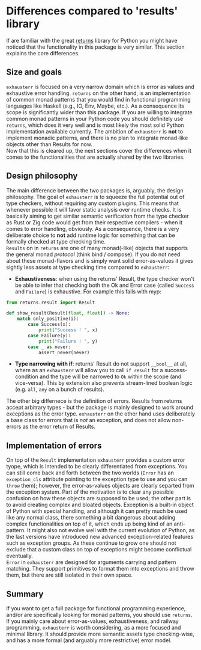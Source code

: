 # Differences compared to 'results' library
If are familiar with the great [returns](https://pypi.org/project/returns/) library for Python you might have noticed that the functionality in this package is very similar. This section explains the core differences.

## Size and goals
`exhausterr` is focused on a very narrow domain which is error as values and exhaustive error handling. `returns` on the other hand, is an implementation of common monad patterns that you would find in functional programming languages like Haskell (e.g., IO, Env, Maybe, etc.). As a consequence its scope is significantly wider than this package. If you are willing to integrate common monad patterns in your Python code you should definitely use `returns`, which does it very well and is most likely the most solid Python implementation available currently. The ambition of `exhausterr` is **not** to implement monadic patterns, and there is no plan to integrate monad-like objects other than Results for now.<br>
Now that this is cleared up, the next sections cover the differences when it comes to the functionalities that are actually shared by the two libraries.

## Design philosophy
The main difference between the two packages is, arguably, the design philosophy. The goal of `exhausterr` is to squeeze the full potential out of type checkers, without requiring any custom plugins. This means that whenever possible it will favor static analysis over runtime checks. It is basically aiming to get similar semantic verification from the type checker as Rust or Zig code would get from their respective compilers - when it comes to error handling, obviously. As a consequence, there is a very deliberate choice to **not** add runtime logic for something that can be formally checked at type checking time.<br>
`Results` on in `returns` are one of many monad(-like) objects that supports the general monad *protocol* (think bind / compose). If you do not need about these monad-flavors and is simply want solid error-as-values it gives sightly less assets at type checking time compared to `exhausterr`:

* **Exhaustiveness**: when using the returns' Result, the type checker won't be able to infer that checking both the Ok and Error case (called `Success` and `Failure`) is exhaustive. For example this fails with myp:

```python
from returns.result import Result

def show_result(Result[float, float]) -> None:
    match only_positive(i):
        case Success(x):
            print("Success ! ", x)
        case Failure(y):    
            print("Failure ! ", y)
        case _ as never:
            assert_never(never)
```

* **Type narrowing with if**: returns' Result do not support `__bool__` at all, where as an `exhausterr` will allow you to call `if result` for a success-condition and the type will be narrowed to `Ok` within the scope (and vice-versa). This by extension also prevents stream-lined boolean logic (e.g. `all`, `any` on a bunch of results).

The other big differnece is the definition of errors. Results from returns accept arbitrary types - but the package is mainly designed to work around exceptions as the error type. `exhausterr` on the other hand uses deliberately a base class for errors that is *not* an exception, and does not allow non-errors as the error return of Results.

## Implementation of errors
On top of the `Result` implementation `exhausterr` provides a custom error tyope, which is intended to be clearly differentiated from exceptions. You can still come back and forth between the two worlds (`Error` has an `exception_cls` attribute pointing to the exception type to use and you can `throw` them); however, the error-as-values objects are clearly separted from the exception system. Part of the motivation is to clear any possible confusion on how these objects are supposed to be used; the other part is to avoid creating complex and bloated objects. Exception is a built-in object of Python with special handling, and although it can pretty much be used like any normal class, there something a bit dangerous about adding complex functionalities on top of it, which ends up being kind of an anti-pattern. It might also not evolve well with the current evolution of Python, as the last versions have introduced new advanced exception-related features such as exception groups. As these continue to grow one should not exclude that a custom class on top of exceptions might become conflictual eventually.<br>
`Error` in `exhausterr` are designed for arguments carrying and pattern matching. They support primitives to format them into exceptions and throw them, but there are still isolated in their own space.

## Summary
If you want to get a full package for functional programming experience, and/or are specifically looking for monad patterns, you should use `returns`. If you mainly care about error-as-values, exhaustiveness, and railway programming, `exhausterr` is worth considering, as a more focused and minimal library. It should provide more semantic assets type checking-wise, and has a more formal (and arguably more restrictive) error model.

